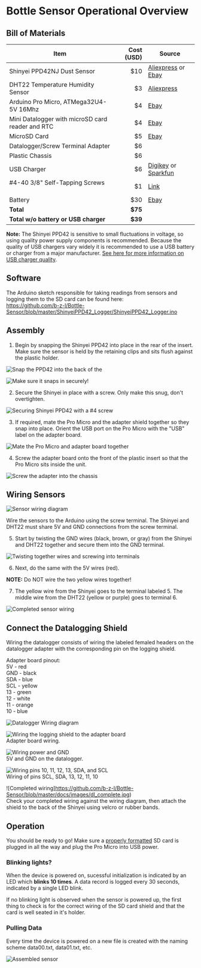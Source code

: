 # Bottle Sensor Operational Overview

## Bill of Materials

Item	                                           | Cost (USD)| Source
-------------------------------------------------|----------:|-------------------------------------------------------------------------
Shinyei PPD42NJ Dust Sensor                      |      $10  | [Aliexpress](https://www.aliexpress.com/item/SHINYEI-dust-sensor-PPD42NS-PPD4NS-PPD42NJ-dust-sensor-with-cable/32305336628.html) or [Ebay](http://www.ebay.com/itm/ORIGINAL-Brand-New-SHINYEI-Dust-Sensor-PPD42NJ-PPD42NS-with-Cable-/271927031774)
DHT22 Temperature Humidity Sensor                |       $3  | [Aliexpress](https://www.aliexpress.com/item/50PCS-LOT-DHT22-AM2302-Digital-Temperature-and-Humidity-Sensor-DHT22-Free-shiping/1699337492.html)
Arduino Pro Micro, ATMega32U4-5V 16Mhz 	         |       $4  | [Ebay](http://www.ebay.com/itm/332166215715)
Mini Datalogger with microSD card reader and RTC |       $4  | [Ebay](http://www.ebay.com/itm/112160970687)
MicroSD Card                                     |       $5  | [Ebay](http://www.ebay.com/itm/New-Sandisk-4GB-Class-4-MicroSD-MicroSDHC-SD-SDHC-Flash-Memory-Card-With-Adapter-/190889743342)
Datalogger/Screw Terminal Adapter                |       $6  |
Plastic Chassis                                  |       $6  | 
USB Charger	                                     |       $6  | [Digikey](https://www.digikey.com/product-detail/en/qualtek/QFAW-05-05/Q971-ND/6412289) or [Sparkfun](https://www.sparkfun.com/products/11456)
#4-40 3/8" Self-Tapping Screws                   |       $1  | [Link](http://www.homedepot.com/p/Everbilt-4-x-3-8-in-Zinc-Plated-Steel-Phillips-Pan-Head-Sheet-Metal-Screw-16-per-Pack-812661/204275188)
Battery		                                       |      $30  | [Ebay](http://www.ebay.com/itm/Anker-PowerCore-10000-Portable-Charger-One-of-the-Smallest-and-Lightest-10000mA/331901490667)
**Total**                                        |    **$75**|
**Total w/o battery or USB charger**             |    **$39**|  


**Note:** The Shinyei PPD42 is sensitive to small fluctuations in voltage, so using quality power supply components is recommended. Because the quality of USB chargers vary widely it is recommended to use a USB battery or charger from a major manufacturer.  [See here for more information on USB charger quality](http://www.righto.com/2012/10/a-dozen-usb-chargers-in-lab-apple-is.html).

## Software

The Arduino sketch responsible for taking readings from sensors and logging them to the SD card can be found here:  
https://github.com/b-z-l/Bottle-Sensor/blob/master/ShinyeiPPD42_Logger/ShinyeiPPD42_Logger.ino

## Assembly

1. Begin by snapping the Shinyei PPD42 into place in the rear of the insert. Make sure the sensor is held by the retaining clips and sits flush against the plastic holder.

![Snap the PPD42 into the back of the ](https://github.com/b-z-l/Bottle-Sensor/blob/master/docs/images/shinyei_insert.jpg)  

![Make sure it snaps in securely!](https://github.com/b-z-l/Bottle-Sensor/blob/master/docs/images/shinyei_clip.gif)

2. Secure the Shinyei in place with a screw. Only make this snug, don't overtighten.

![Securing Shinyei PPD42 with a #4 screw](https://github.com/b-z-l/Bottle-Sensor/blob/master/docs/images/secure_shinyei.jpg)

3. If required, mate the Pro Micro and the adapter shield together so they snap into place. Orient the USB port on the Pro Micro with the "USB" label on the adapter board.

![Mate the Pro Micro and adapter board together](https://github.com/b-z-l/Bottle-Sensor/blob/master/docs/images/arduino_adapter.jpg)

4. Screw the adapter board onto the front of the plastic insert so that the Pro Micro sits inside the unit.

![Screw the adapter into the chassis](https://github.com/b-z-l/Bottle-Sensor/blob/master/docs/images/screw_adapter.JPG)

## Wiring Sensors
![Sensor wiring diagram](https://github.com/b-z-l/Bottle-Sensor/blob/master/docs/images/sensor_wiring.jpg)

Wire the sensors to the Arduino using the screw terminal. The Shinyei and DHT22 must share 5V and GND connections from the screw terminal. 

5. Start by twisting the GND wires (black, brown, or gray) from the Shinyei and DHT22 together and secure them into the GND terminal. 

![Twisting together wires and screwing into terminals](https://github.com/b-z-l/Bottle-Sensor/blob/master/docs/images/sensor_hookuo.JPG)

6. Next, do the same with the 5V wires (red). 

**NOTE:** Do NOT wire the two yellow wires together!

7. The yellow wire from the Shinyei goes to the terminal labeled 5. The middle wire from the DHT22 (yellow or purple) goes to terminal 6.

![Completed sensor wiring](https://github.com/b-z-l/Bottle-Sensor/blob/master/docs/images/screwterm_wiring.jpg)

## Connect the Datalogging Shield

Wiring the datalogger consists of wiring the labeled femaled headers on the datalogger adapter with the corresponding pin on the logging shield.

Adapter board pinout:  
5V - red  
GND - black  
SDA - blue  
SCL - yellow  
13 - green  
12 - white  
11 - orange  
10 - blue  

![Datalogger Wiring diagram](https://github.com/b-z-l/Bottle-Sensor/blob/master/docs/images/datashield_wiring.jpg)  

![Wiring the logging shield to the adapter board](https://github.com/b-z-l/Bottle-Sensor/blob/master/docs/images/logger_wiring.JPG)  
Adapter board wiring.  

![Wiring power and GND](https://github.com/b-z-l/Bottle-Sensor/blob/master/docs/images/power_gnd_dl.jpg)  
5V and GND on the datalogger.

![Wiring pins 10, 11, 12, 13, SDA, and SCL](https://github.com/b-z-l/Bottle-Sensor/blob/master/docs/images/data_dk.jpg)  
Wiring of pins SCL, SDA, 13, 12, 11, 10  

![Completed wiring]https://github.com/b-z-l/Bottle-Sensor/blob/master/docs/images/dl_complete.jpg)  
Check your completed wiring against the wiring diagram, then attach the shield to the back of the Shinyei using velcro or rubber bands.

## Operation

You should be ready to go! Make sure a [properly formatted](https://www.sdcard.org/downloads/formatter_4/) SD card is plugged in all the way and plug the Pro Micro into USB power.


### Blinking lights?

When the device is powered on, sucessful initialization is indicated by an LED which **blinks 10 times**. A data record is logged every 30 seconds, indicated by a single LED blink. 

If no blinking light is observed when the sensor is powered up, the first thing to check is for the correct wiring of the SD card shield and that the card is well seated in it's holder.

### Pulling Data

Every time the device is powered on a new file is created with the naming scheme data00.txt, data01.txt, etc.

![Assembled sensor](https://github.com/b-z-l/Bottle-Sensor/blob/master/docs/images/sensor_complete.jpg)
